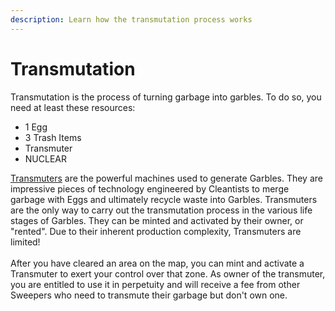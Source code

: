 ```yaml
---
description: Learn how the transmutation process works
---
```


# Transmutation

Transmutation is the process of turning garbage into garbles. To do so, you need at least these resources:

* 1 Egg
* 3 Trash Items
* Transmuter
* NUCLEAR

[Transmuters](../resources/equipment/transmuters.md) are the powerful machines used to generate Garbles. They are impressive pieces of technology engineered by Cleantists to merge garbage with Eggs and ultimately recycle waste into Garbles. Transmuters are the only way to carry out the transmutation process in the various life stages of Garbles. They can be minted and activated by their owner, or "rented". Due to their inherent production complexity, Transmuters are limited!\
\
After you have cleared an area on the map, you can mint and activate a Transmuter to exert your control over that zone. As owner of the transmuter, you are entitled to use it in perpetuity and will receive a fee from other Sweepers who need to transmute their garbage but don't own one.&#x20;
